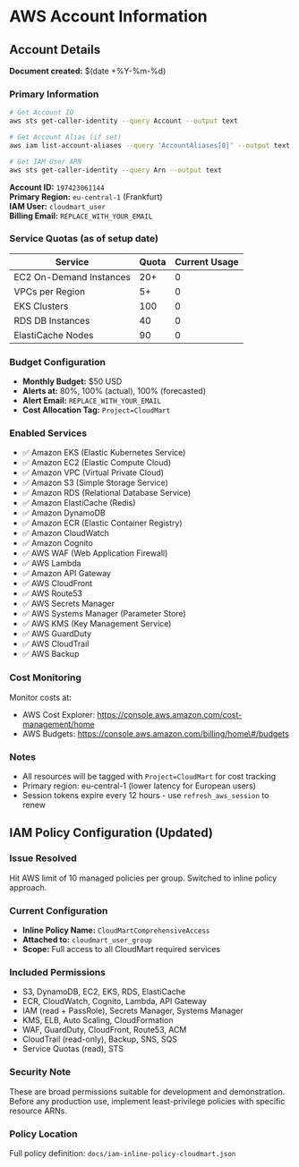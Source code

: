 # AWS Account Information

## Account Details

**Document created:** $(date +%Y-%m-%d)

### Primary Information
```bash
# Get Account ID
aws sts get-caller-identity --query Account --output text

# Get Account Alias (if set)
aws iam list-account-aliases --query 'AccountAliases[0]' --output text

# Get IAM User ARN
aws sts get-caller-identity --query Arn --output text
```

**Account ID:** `197423061144`  
**Primary Region:** `eu-central-1` (Frankfurt)  
**IAM User:** `cloudmart_user`  
**Billing Email:** `REPLACE_WITH_YOUR_EMAIL`

### Service Quotas (as of setup date)

| Service | Quota | Current Usage |
|---------|-------|---------------|
| EC2 On-Demand Instances | 20+ | 0 |
| VPCs per Region | 5+ | 0 |
| EKS Clusters | 100 | 0 |
| RDS DB Instances | 40 | 0 |
| ElastiCache Nodes | 90 | 0 |

### Budget Configuration

- **Monthly Budget:** $50 USD
- **Alerts at:** 80%, 100% (actual), 100% (forecasted)
- **Alert Email:** `REPLACE_WITH_YOUR_EMAIL`
- **Cost Allocation Tag:** `Project=CloudMart`

### Enabled Services

- ✅ Amazon EKS (Elastic Kubernetes Service)
- ✅ Amazon EC2 (Elastic Compute Cloud)
- ✅ Amazon VPC (Virtual Private Cloud)
- ✅ Amazon S3 (Simple Storage Service)
- ✅ Amazon RDS (Relational Database Service)
- ✅ Amazon ElastiCache (Redis)
- ✅ Amazon DynamoDB
- ✅ Amazon ECR (Elastic Container Registry)
- ✅ Amazon CloudWatch
- ✅ Amazon Cognito
- ✅ AWS WAF (Web Application Firewall)
- ✅ AWS Lambda
- ✅ Amazon API Gateway
- ✅ AWS CloudFront
- ✅ AWS Route53
- ✅ AWS Secrets Manager
- ✅ AWS Systems Manager (Parameter Store)
- ✅ AWS KMS (Key Management Service)
- ✅ AWS GuardDuty
- ✅ AWS CloudTrail
- ✅ AWS Backup

### Cost Monitoring

Monitor costs at:
- AWS Cost Explorer: https://console.aws.amazon.com/cost-management/home
- AWS Budgets: https://console.aws.amazon.com/billing/home\#/budgets

### Notes

- All resources will be tagged with `Project=CloudMart` for cost tracking
- Primary region: eu-central-1 (lower latency for European users)
- Session tokens expire every 12 hours - use `refresh_aws_session` to renew

## IAM Policy Configuration (Updated)

### Issue Resolved
Hit AWS limit of 10 managed policies per group. Switched to inline policy approach.

### Current Configuration
- **Inline Policy Name:** `CloudMartComprehensiveAccess`
- **Attached to:** `cloudmart_user_group`
- **Scope:** Full access to all CloudMart required services

### Included Permissions
- S3, DynamoDB, EC2, EKS, RDS, ElastiCache
- ECR, CloudWatch, Cognito, Lambda, API Gateway
- IAM (read + PassRole), Secrets Manager, Systems Manager
- KMS, ELB, Auto Scaling, CloudFormation
- WAF, GuardDuty, CloudFront, Route53, ACM
- CloudTrail (read-only), Backup, SNS, SQS
- Service Quotas (read), STS

### Security Note
These are broad permissions suitable for development and demonstration. 
Before any production use, implement least-privilege policies with specific resource ARNs.

### Policy Location
Full policy definition: `docs/iam-inline-policy-cloudmart.json`
